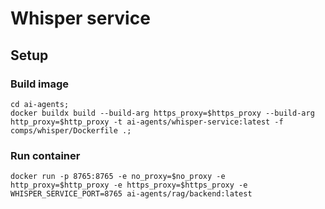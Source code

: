 # Whisper service 


## Setup


### Build image
```
cd ai-agents;
docker buildx build --build-arg https_proxy=$https_proxy --build-arg http_proxy=$http_proxy -t ai-agents/whisper-service:latest -f comps/whisper/Dockerfile .; 
```

### Run container

```
docker run -p 8765:8765 -e no_proxy=$no_proxy -e http_proxy=$http_proxy -e https_proxy=$https_proxy -e WHISPER_SERVICE_PORT=8765 ai-agents/rag/backend:latest
```
